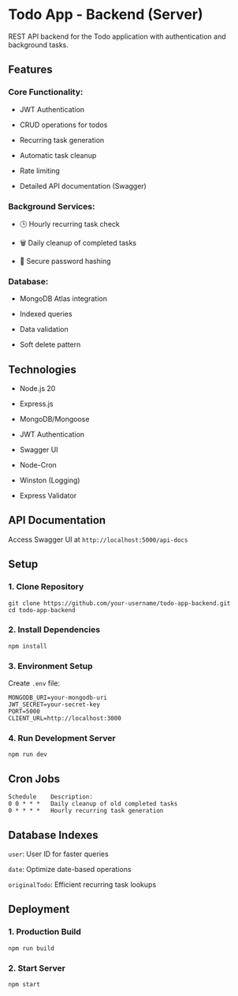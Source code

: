 # Todo App - Backend (Server)

REST API backend for the Todo application with authentication and background tasks.

## Features
### Core Functionality:

- JWT Authentication

- CRUD operations for todos

- Recurring task generation

- Automatic task cleanup

- Rate limiting

- Detailed API documentation (Swagger)

### Background Services:

- 🕒 Hourly recurring task check

- 🗑️ Daily cleanup of completed tasks

- 🔐 Secure password hashing

### Database:

- MongoDB Atlas integration

- Indexed queries

- Data validation

- Soft delete pattern

## Technologies
- Node.js 20

- Express.js

- MongoDB/Mongoose

- JWT Authentication

- Swagger UI

- Node-Cron

- Winston (Logging)

- Express Validator

## API Documentation
Access Swagger UI at ```http://localhost:5000/api-docs```

## Setup
### 1. Clone Repository
```
git clone https://github.com/your-username/todo-app-backend.git
cd todo-app-backend
```
### 2. Install Dependencies
```
npm install
```
### 3. Environment Setup
Create ```.env``` file:
```
MONGODB_URI=your-mongodb-uri
JWT_SECRET=your-secret-key
PORT=5000
CLIENT_URL=http://localhost:3000
```
### 4. Run Development Server
```
npm run dev
```

## Cron Jobs
```
Schedule	Description:
0 0 * * *	Daily cleanup of old completed tasks
0 * * * *	Hourly recurring task generation
```
## Database Indexes
```user```: User ID for faster queries

```date```: Optimize date-based operations

```originalTodo```: Efficient recurring task lookups

## Deployment
### 1. Production Build
```
npm run build
```
### 2. Start Server
```
npm start
```
